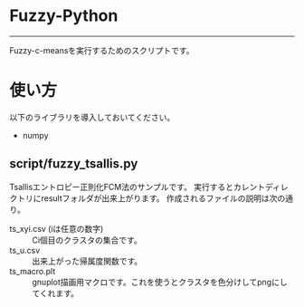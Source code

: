 # Fuzzy-Python
--------------------------------------
Fuzzy-c-meansを実行するためのスクリプトです。




# 使い方

以下のライブラリを導入しておいてください。
* numpy

## script/fuzzy_tsallis.py
Tsallisエントロピー正則化FCM法のサンプルです。
実行するとカレントディレクトリにresultフォルダが出来上がります。
作成されるファイルの説明は次の通り。
<dl> 
	<dt>ts_xyi.csv (iは任意の数字)</dt>
	<dd>Ci個目のクラスタの集合です。</dd>
	<dt>ts_u.csv</dt>
	<dd>出来上がった帰属度関数です。</dd>
	<dt>ts_macro.plt</dt>
	<dd>gnuplot描画用マクロです。これを使うとクラスタを色分けしてpngにしてくれます。</dd>
</dl>
